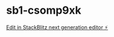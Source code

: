 # sb1-csomp9xk

[Edit in StackBlitz next generation editor ⚡️](https://stackblitz.com/~/github.com/KrishnaKumar034/sb1-csomp9xk)